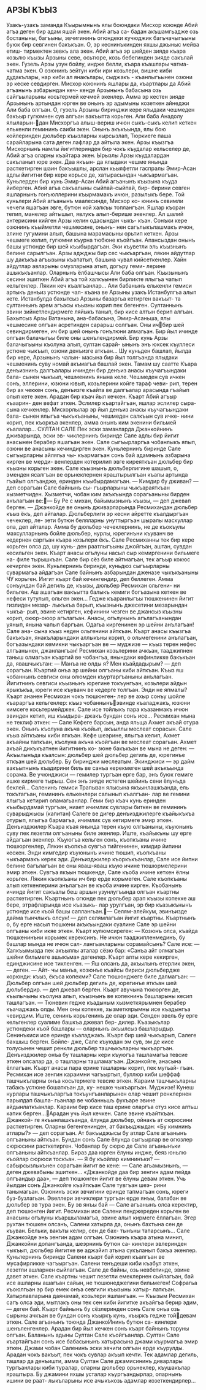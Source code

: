 ## АРЗЫ КЪЫЗ
Узакъ-узакъ заманда Къырымнынъ ялы боюндаки Мисхор коюнде Абий агъа деген бир адам яшай экен. Абий агъа са- бадан акъшамгьадже озь бостаныны, багъыны, эвчигининъ огюндеки кучюджик багъчачыгъыны буюк бир севгинен бакъкъан. О, эр кеснинъкинден яхшы джыныс мейва етиш- тирмектен зевкъ ала экен. Абий агъа эр шейден зияде къара козьлю къызы Арзыны севе, осьтюре, козь бебегинден зияде сакълай экен.
Гузель Арзы узун бойлу, индже белли, къара къашлары чатма-чатма экен. О озюнинъ зейтун киби ири козьлери, вишне киби дудакълары, нар киби ал янакълары, сыджакъ - къанлыгъынен озюни эр кеске севдирген. Мисхор коюнинъ яшлары да, къартлары да Абий агъанынъ азбарындан кеч- кенде Арзынынъ бабасына озь сайгъыларыны косьтермей кечмей экенлер.
Амма эр кестен зияде Арзынынъ артындан юрген ве онынъ эр адымыны козеткен айнеджи Али баба олгъан. О, гузель Арзыны биринджи кере ялыдаки чешмеден бакъыр гугюмнен сув алгъан вакъытта корьген. Али баба Анадолу ялыларын-дан Мисхоргъа алыш-вериш ичюн сыкъ-сыкъ келип кеткен елькенли гемининъ саиби экен. Онынъ акъкъында, ялы бою койлеринден дюльбер къызларны хырсызлап, Тюркиеге паша сарайларына сата деген лафлар да айтыла экен.
Арзы къызгъа Мисхорнынъ намлы йигитлеринден бир чокъ къудалар кельселер де, Абий агъа оларны къайтара экен. Ырызлы Арзы къудалардан сакъланып юре экен. Даа якъын- да ялыдаки чешме янында расткетирген шаин бакъышлы, арслан кьыяфетли гаспралы Эмир-Асан адлы йигитни бир кере корьсе де, хатырасындан чыкъармагъан.
Куньлерден бир кунь Эмир-Асан Абий агъанынъ къызына къуда йиберген. Абий агъа сакъалыны сыйпай-сыйпай, бир- бирини севген яшларнынъ гонъюллерини къырмамакъ ичюн, разылыкъ бере.
Той куньлери Абий агъанынъ маалесинде, Мисхор ко- юнинъ севимли чечеги яшагъан эвге, бутюн кой халкъы топлангъан. Яшлар къоран тепип, манелер айтышып, явлукъ алып-берише экенлер.
Ал шалий антерисини кийген Арзы келин одасындан чыкъ- къан. Сонъки кере озюнинъ къыйметли чешмесине, онынъ- нен сагълыкълашмакъ ичюн, элине гугумини алып, башына марамасыны орьтип кеткен.
Арзы чешмеге келип, гугюмни къурна тюбюне къойгъан. Апансыздан онынъ башы устюнде бир шей къыбырдагъан. Эки къуветли эль къызнынъ белине сарылгъан. Арзы аджджы бир сес чыкъаргъан, лякин айдутлар шу дакъкъа агъызыны къапатып, башына чувал кийсеткенлер.
Хайн айдутлар авларыны омузларына атып, догъру геми- лерине ашыкъкъанлар. Оларнынъ ёлбашчысы Али баба олгъан. Къызынынъ сесини эшиткен Абий агъа той халкъынен бирликте ялыгъа чапып кельгенлер. Лякин кеч къалгъанлар... Али бабанынъ елькенли гемиси артыкъ денъиз устюнде чал- къана ве Арзыны узакъ Истанбулгъа алып кете.
Истанбулда бахытсыз Арзыны базаргьа кетирген вакъыт- та султаннынъ арем агъасы къызны корип пек бегенген. Султаннынъ эвини зийнетлендирмеге ляйыкъ танып, бир кисе
алтын берип алгъан.
Бахытсыз Арзы Ватанына, ана-бабасына, Эмир-Асаньша, ялы чешмесине олгъан асретинден сарарьш солгъан. Оны ичбир шей севиндирмеген, ич бир шей онынъ гонълюни алмагьан. Бир йыл ичинде олгъан балачыгьы биле оны шенълендирмей.
Бир кунь Арзы балачыгьыны къолуна алып, султан сарай- ынынъ энъ юксек къуллеси устюне чыкъып, озюни денъизге аткъан...
Шу куньден башлап, йылда бир кере, Арзынынъ чалын- масына бир йыл толгъанда ялыдаки чешменинъ суву номай акъмагъа башлай экен. Тамам шу саатте Къара денъизнинъ далгъалары ичинден бир денъиз анасы къучагъындаки бала- сынен чыкъып, чешменинъ янына келе. Чешмеден сув ичкен сонъ, эллерини, юзюни ювып, козьлерини койге тараф чеви- рип, терен бир ах чеккен сонъ, денъизге къайта ве далгъалар арасында гъайып олып кете экен.
Арадан бир къач йыл кечкен. Къарт Абий агъыр къаарин- ден вефат эткен. Эслилер къартайгъан, яшлар эслилер сыра- сына кечкенлер.
Мисхорлылар эр йыл денъиз анасы къучагъындаки бала- сынен ялыгъа чыкъкъаныны, чешмеден салкъын сув ичке- нини корип, пек къоркъа экенлер, амма онынъ ким экенини бильмей къалалар...
СУЛТАН САЛЕ
Пек эски заманларда Джанкойнинъ дживарында, эски эв- чиклернинъ биринде Сале адлы бир йигит анасынен берабер яшагъан экен. Сале сыгъырларгъа чобанлыкъ япып, озюни ве анасыны кечиндирген экен.
Куньлернинъ биринде Сале сыгъырларны айлягьа чы- къармагъан сонъ бай адамнынъ азбарына кирген ве мерди- венлерден котерилип эвге киреяткъан дюльбер бир къызны корьген экен. Сале къызнынъ дюльберлигине шашып, о, эменден ясалгъан ве орьнеклернен яраштырылгъан къапы артында гъайып олгъандже, еринден къыбырдамагъан.
— Кимдир бу дживан? — деп сорагъан Сале байнынъ сы- гъырларыны чыкъараяткъан хызметчиден.
Хызметчи, чобан ким акъкъында сорагьаныны бирден анълагъан ве:— Бу Ре с михан, байымызнынъ къызы, — деп джевап берген. — Джанкойде ве онынъ дживарларында Ресмихандан дюльбер къыз ёкъ, деп айталар.
Дюльберлиги эр кесни айретте къалдыргъан чечеклер, ле- зети бутюн беляларны унуттыргъан шыралы масхуллар ола, деп айталар. Амма бу дюльбер чечеклернинъ, не де къокъулы махсулларнынъ бойле дюльбер, нурлы, юрегинъни къуванч ве кедернен саргъан къара козьлери ёкъ.
Сале Ресмиханны тек бир кере корьген олса да, шу кунь- ден раатлыгъыны джойгъан, аштан, сувдан кесильген экен. Къарт анасы огълуны насыл сыр кемиргенини бильмеге на- филе тырышкъан. Сале бир сёз биле айтмагъан, тек агъыр кокюс кечирген экен.
Куньлернинъ биринде, куньдюз сыгъырларны сувармагьа айдагъан Сале байнынъ азбарындан дженазе чыкъкъаныны
ЧУ
корьген. Иигит къарт бай кечингендир, деп беллеген. Амма сонъундан бай дегиль де, къызы, дюльбер Ресмихан ольгени- ни бильген. Аш ашагъан вакъытта балыкъ кемиги богъазына кеткен ве нефеси тутулып, ольген экен...
Гедже къаранлыгъы тюшкенинен йигит гизлиден мезар- лыкъкъа барып, къызнынъ джесетини мезарындан чыкъа- рып, эвине кетирген, кефинини чезген ве джансыз къызны корип, окюр-оюор агълагъан.
Анасы, огълунынъ агълагъанындан уянып, янына чапып баргъан. Одагьа киргенинен эр шейни анълагъан! Сале ана- сына къыз неден ольгенини айткъан. Къарт анасы къызгъа бакъкъан, янакъларындаки аллыкъны корип, о ольмегенини анълагъан, богъазындаки кемикни чыкъаргъан ве — муджизе — къыз терен нефес алгъанынен, джанлангъан!
Ресмихан козьлерини ачкъан, тааджипнен таныш олмагъан къартий ве чобангъа, янындаки кефинликке бакъкъан да, явашчыкътан:
— Манъа не олды я? Мен къайдадырым? — деп сорагъан.
Къартий онъа эр шейни олгъаны киби айткъан. Къыз яш
чобаннынъ севгиси оны олюмден къуртаргъаныны анълагъан. Йигитнинъ севгиси къызнынъ юрегине токъунгъан, козьлери айдын ярыкъкъа, юреги исе къуванч ве кедерге толгъан.
Энди не япмалы? Къарт ананен Ресмихан чокъ тюшюнген- лер ве ахыр сонъу шойле къараргъа кельгенлер: къыз чобаннынъэвинде къаладжакъ, юзюни кимсеге косьтермейджек. Сале исе тойлыкъ пара къазанмакъ ичюн эвинден кетип, иш къыдыра- джакъ бундан сонъ исе... Ресмихан мына не теклиф эткен:
— Сале Кефеге барсын, анда яльща Ахмет акъай отура экен. Онынъ къолуна акъча къойып, акъыллы меслеат сорасын.
Сале къыз айткъаны киби япкъан. Кефе шеэрине, ялыгъа келип, Ахмет акъайны тапкъан, къолуна акъча къойгъан ве меслеат сорагьан. Ахмет акъай дикъкъатнен йигитнинъ ко- зюне бакъкъан ве мына не деген:
— Акъылынъда къалсын: дюльбер шей дюльбер дегиль де, юрегинъе яткъан шей дюльбер. Бу биринджи меслеатым. Экинджиси — эр дайм вакъытнынъ къадирини биль ве санъа керекмеген шей акъкъында сорама. Ве учюнджиси — гемилер тургъан ерге бар, энъ буюк гемиге ишке кирмеге тырыш. Сен энъ зияде истеген шейинъ сени ёлунъда беклей...
Саленинъ гемиси Трапызан ялысына якъынлашкъанда, ель токътагъан, гемининъ елькенлери салынып къалгъан- лар ве гемини ялыгъа кетирип оламагьанлар. Геми бир къач кунь еринден къыбырдамай тургъан, ниает ичимлик сувлары биткен ве гемининъ суварыджысы (капитан) Салеге ве дигер денъизджилерге къайыкъкъа отурып, ялыгъа бармагъа, ичимлик сув кетирмеге эмир эткен.
Денъизджилер Къара къая янында терен къую олгъаныны, къуюнынъ суву пек лезетли олгъаныны биле экенлер. Иште, къайыкъны шу ерге айдагъан экенлер. Къуюгъа кельген сонъ, къопкъаны ичине тюшюргенлер, Лякин къопкъа сувгъа тийгенинен, кимдир йипини кескен. Энди кимгедир къуюнынъ ичине тюшип, къопкъаны чыкъармакъ керек эди. Денъизджилер къоркъкъанлар, Сале исе йипни белине багълагъан ве оны яваш-яваш къую ичине тюшюрмелерини эмир эткен.
Сувгъа якъын тюшкенде, Сале къоба ичине кеткен ёлны корьген. Лякин къопкъаны ич бир ерде корьмеген. Сале къопкъаны алып кеткенлерини анълагъан ве къоба ичине кирген. Къобанынъ ичинде йигит сакъалы беш аршын узунлугъында олгъан къартны расткетирген. Къартнынъ огюнде пек дюльбер арап къызы копекке аш бере, этрафларында исе къазыкь- лар урулгъан, эр бир къазыкънынъ устюнде исе къой башы
саплангьан.— Селям-алейкум, эвинъизде дайма тынчлыкъ олсун! — деп селямлагъан йигит къартны. Къартнынъ о, бу ерге насыл тюшкени акъкъындаки суалине Сале эр шейни олгъаны киби икяе эткен.
Къарт кулюмсиреген:
— Козюнъ олса, къайда тюшкенинъни корьмек керексинъ. Не ичюн тааджипленмединъ, бу башлар мында не ичюн сал- лангьанларыны сорамайсынъ?
Сале исе:
— Халкъымызда пек акъыллы аталар сёзю бар: «Санъа айт олмагъан шейни бильмеге ашыкъма» дегенлер.
Къарт алты кере кекирген, единджисине исе тикленген.
— Яш олсанъ да, акъылынъ етерлик экен, — деген. — Айт- чы манъа, козюнъе къайсы бириси дюльбердже корюнди: къыз, ёкъса копекми?
Сале тюшюнджеге биле далмагъан:
— Дюльбер олгъан шей дюльбер дегиль де, юрегинъе яткъан шей дюльбердир. — деп джевап берген.
Къарт авучына тюкюрген де, къылычыны къолуна алып, къызнынъ ве копекнинъ башларыны кесип ташлагъан.
— Тюневин гедже къадыным хызметкярымнен берабер къачаджакъ олды. Мен оны копекке, хызметкярымны исе къадынгъа чевирдим. Иште, сенинъ корьгенинъ де олар эди. Сенден эвель бу ерге кельгенлер суалиме башкъа джевап бер- дилер. Къазыкълар устюндеки къой башлары — оларнынъ акъылсыз башларыдыр. Сенинъкиси исе еринде къаладжакъ.
Къарт бир шей чыкъарып, Салеге бахшыш берген. Бойле- дже, Сале къуюдан эм сув, эм де кисе толусынен чешит ренкли дюльбер ташчыкъларны чыкъаргъан. Денъизджилер онъа бу ташларны кери къуюгъа ташламагъа тевсие эткен олсалар да, о ташларны ташламагъан. Джанкойге, анасына ёллагъан.
Къарт анасы пара ерине ташларны корип, пек мугьай- гъан. Ресмихан исе зенгин караимни чагъыртып, буллюр киби шеффаф ташчыкъларны онъа косьтермеге тевсие эткен.
Караим ташчыкъларны табакъ устюне бошаткъан да, ку- нешке чыкъаргъан. Муджизе! Кунеш нурлары ташчыкъларгъа токъунгъанларынен олар чешит ренклернен парылдап башла- гьанлар ве чобанньшъ фукъаре эвине айдынлаткъанлар. Караим бир кисе таш ерине оларгъа отуз кисе алтьш капик берген...Арадан учь йыл кечкен. Сале эвине къайткъан. Джанкой- ге якъынлашкъанда, ёлунда дюльбер, ойнакъ ат сюрюсини расткетирген. Оларны бегенгенинден, ат бакъыджыдан: «Бу кимнинъ атлары?» — деп сорагъан. Ат бакъыджысы бу атлар Сале агъанынъ олгъаныны айткъан. Бундан сонъ Сале ёлунда сыгъырлар ве огюзлер сюрюсини расткетирген. Чобанлар бу сюрю де Сале агъанынъки олгъаныны айткъанлар. Бираз даа юрген ёлуны индже, беяз юньлю къойлар сюрюси тоскъан.
— Я бу къойлар кимнинъки? — сабырсызлыкънен сорагъан йигит ве кене:
— Сале агьамызнынъ, — деген джевабыны эшиткен...
«Джанкойде даа бир зенгин адам пейда олгъандыр даа», —
деп тюшюнген йигит ве ёлуны девам эткен.
Учь йылдан сонъ Джанкойге къайткъан Сале тувгъан шеэ- рини танымагьан. Озюнинъ эски эвчигини еринде тапмагъан сонъ, юреги буз-бузлагьан. Эвеллери эвчиклери тургъан ерде янъы, балабан ве дюльбер эв тура экен. Бу эв янъы бай — Сале агъанынъ олса керектир, деп тюшюнген йигит.
Ресмихан исе Салени пенджереден корьген ве анасыны огълуны къаршыламагъа, эвине алып кирмеге ёллагъан.
Эгер рухтан тюшкен олсанъ, Салени хатырла да, онынъ бахтына сен де къуван. Бельки, вакъты келир, сен де бах- тынъны тапарсынъ...
Сале Джанкойде энъ зенгин адам олгъан. Озюнинъ къара атына минип, Джанкойни долангъанда, шеэрнинъ бутюн са- кинлери эвлеринден чыкъып, дюльбер йигитке ве аджайип атына сукъланып бакъа экенлер.
Куньлернинъ биринде Салени къарт бай корип къалгъан ве мусафирликке чагъыргъан. Салени тенъдеши киби къабул эткен, лезетли ашларнен сыйлагъан. Сале де байны, озь невбетинде, эвине давет эткен.
Сале къартны чешит лезетли емеклернен сыйлагъан, бай исе ашларны ашагъан сайын, не тюшюнеджегини бильмеген! Софрагьа къоюлгьан эр бир емек онъа севгили къызыны хатыр- латкъан. Хатырлавларына даянамай, козьлери яшлангьан.
— Къызым Ресмихан сагъ олса эди, мытлакъ оны тек сен киби йигитке акъайгъа берир эдим, — деген бай.
Къарт байнынъ бу сёзлеринден сонъ Сале онъа озь сырыны ачкъан ве бундан сонъ къыркъ кунь, къыркъ гедже тойдевам эткен. Сале агъанынъ тоюнда ДжанкоЙнинъ бутюн са- кинлери шенъленгенлер.
Арадан бир йыл кечкен сонъ къарт байнынъ торуны олгъан. Баланынъ адыны Султан Сале къойгъанлар. Султан Сале къартайгъан сонъ исе бабасынынъ хатырасына джами къурмагъа эмир эткен. Джами чобан Саленинъ эски эвчиги олгъан ерде къурулды.
Арадан чокъ вакъыт, пек чокъ сувлар акъып кечти. Тек адамлар дегиль, ташлар да денъишти, амма Султан Сале джамисининъ диварлары тургъанлары киби туралар, оларны дюльбер орьнеклер, къушакълар яраштыра. Бу джамини яхшы усталар къургъандырлар, оларнынъ ишини ве раат- лыкъларыны исе ачыкъкозь адамлар козеткендирлер...
